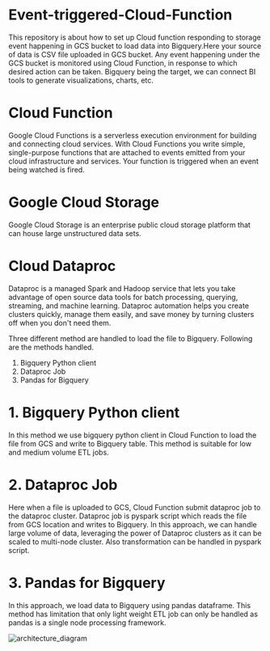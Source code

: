 # Event-triggered-Cloud-Function
This repository is about how to set up Cloud function responding to storage event happening in GCS bucket to load data into Bigquery.Here your source of data is CSV file uploaded in GCS bucket. Any event happening under the GCS bucket is monitored using Cloud Function, in response to which desired action can be taken. Bigquery being the target, we can connect BI tools to generate visualizations, charts, etc.

# Cloud Function

Google Cloud Functions is a serverless execution environment for building and connecting cloud services. With Cloud Functions you write simple, single-purpose functions that are attached to events emitted from your cloud infrastructure and services. Your function is triggered when an event being watched is fired.

# Google Cloud Storage

Google Cloud Storage is an enterprise public cloud storage platform that can house large unstructured data sets.

# Cloud Dataproc

Dataproc is a managed Spark and Hadoop service that lets you take advantage of open source data tools for batch processing, querying, streaming, and machine learning. Dataproc automation helps you create clusters quickly, manage them easily, and save money by turning clusters off when you don't need them.

Three different method are handled to load the file to Bigquery. Following are the methods handled.

1. Bigquery Python client
2. Dataproc Job
3. Pandas for Bigquery

# 1. Bigquery Python client

In this method we use  bigquery python client in Cloud Function to load the file from GCS and write to Bigquery table. This method is suitable for low and medium volume ETL jobs.

# 2. Dataproc Job

Here when a file is uploaded to GCS, Cloud Function submit dataproc job to the dataproc cluster. Dataproc job is pyspark script which reads the file from GCS location and writes to Bigquery. In this approach, we can handle large volume of data, leveraging the power of Dataproc clusters as it can be scaled to multi-node cluster. Also transformation can be handled in pyspark script.

# 3. Pandas for Bigquery

In this approach, we load data to Bigquery using pandas dataframe. This method has limitation that only light weight ETL job can only be handled as pandas is a single node processing framework.


![architecture_diagram](https://github.com/karthikeyanragu/Event-triggered-Cloud-Function/assets/104515955/2abb948b-d53f-4fa2-9a22-699314cf6c3b)


